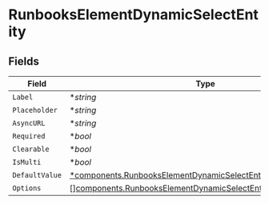 # RunbooksElementDynamicSelectEntity


## Fields

| Field                                                                                                                                                | Type                                                                                                                                                 | Required                                                                                                                                             | Description                                                                                                                                          |
| ---------------------------------------------------------------------------------------------------------------------------------------------------- | ---------------------------------------------------------------------------------------------------------------------------------------------------- | ---------------------------------------------------------------------------------------------------------------------------------------------------- | ---------------------------------------------------------------------------------------------------------------------------------------------------- |
| `Label`                                                                                                                                              | **string*                                                                                                                                            | :heavy_minus_sign:                                                                                                                                   | N/A                                                                                                                                                  |
| `Placeholder`                                                                                                                                        | **string*                                                                                                                                            | :heavy_minus_sign:                                                                                                                                   | N/A                                                                                                                                                  |
| `AsyncURL`                                                                                                                                           | **string*                                                                                                                                            | :heavy_minus_sign:                                                                                                                                   | N/A                                                                                                                                                  |
| `Required`                                                                                                                                           | **bool*                                                                                                                                              | :heavy_minus_sign:                                                                                                                                   | N/A                                                                                                                                                  |
| `Clearable`                                                                                                                                          | **bool*                                                                                                                                              | :heavy_minus_sign:                                                                                                                                   | N/A                                                                                                                                                  |
| `IsMulti`                                                                                                                                            | **bool*                                                                                                                                              | :heavy_minus_sign:                                                                                                                                   | N/A                                                                                                                                                  |
| `DefaultValue`                                                                                                                                       | [*components.RunbooksElementDynamicSelectEntitySelectOptionEntity](../../models/components/runbookselementdynamicselectentityselectoptionentity.md)  | :heavy_minus_sign:                                                                                                                                   | N/A                                                                                                                                                  |
| `Options`                                                                                                                                            | [][components.RunbooksElementDynamicSelectEntitySelectOptionEntity](../../models/components/runbookselementdynamicselectentityselectoptionentity.md) | :heavy_minus_sign:                                                                                                                                   | N/A                                                                                                                                                  |